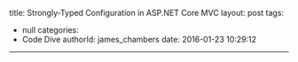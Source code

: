 title: Strongly-Typed Configuration in ASP.NET Core MVC
layout: post
tags:
  - null
categories:
  - Code Dive
authorId: james_chambers
date: 2016-01-23 10:29:12
---
